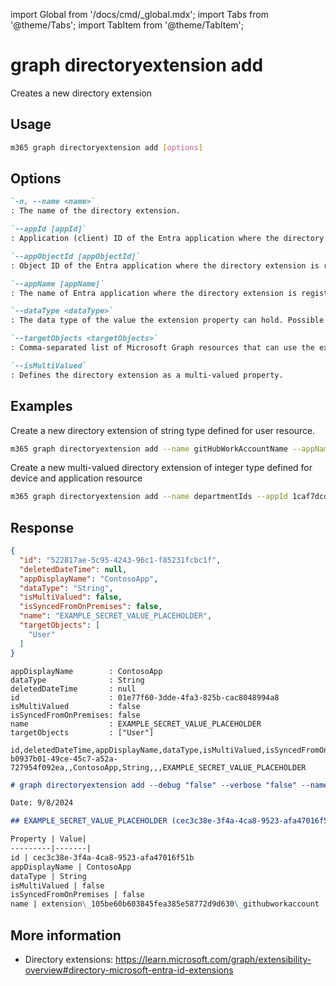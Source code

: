 <!-- DISCLAIMER: All secrets, passwords, and sensitive values in this document are examples only and not real credentials. -->
import Global from '/docs/cmd/_global.mdx';
import Tabs from '@theme/Tabs';
import TabItem from '@theme/TabItem';

# graph directoryextension add

Creates a new directory extension

## Usage

```sh
m365 graph directoryextension add [options]
```

## Options

```md definition-list
`-n, --name <name>`
: The name of the directory extension.

`--appId [appId]`
: Application (client) ID of the Entra application where the directory extension is registered. Specify either `appId`, `appObjectId` or `appName`, but not multiple.

`--appObjectId [appObjectId]`
: Object ID of the Entra application where the directory extension is registered. Specify either `appId`, `appObjectId` or `appName`, but not multiple.

`--appName [appName]`
: The name of Entra application where the directory extension is registered. Specify either `appId`, `appObjectId` or `appName`, but not multiple.

`--dataType <dataType>`
: The data type of the value the extension property can hold. Possible values are: `Binary`, `Boolean`, `DateTime`, `Integer`, `LargeInteger` and `String`.

`--targetObjects <targetObjects>`
: Comma-separated list of Microsoft Graph resources that can use the extension. Possible values are: `User`, `Group`, `Application`, `AdministrativeUnit`, `Device` and `Organization`.

`--isMultiValued`
: Defines the directory extension as a multi-valued property.
```

<Global />

## Examples

Create a new directory extension of string type defined for user resource.

```sh
m365 graph directoryextension add --name gitHubWorkAccountName --appName ContosoApp --targetObjects User --dataType String
```

Create a new multi-valued directory extension of integer type defined for device and application resource

```sh
m365 graph directoryextension add --name departmentIds --appId 1caf7dcd-7e83-4c3a-94f7-932a1299c844 --targetObjects 'Application,Device' --dataType Integer --isMultiValued
```

## Response

<Tabs>
  <TabItem value="JSON">

  ```json
  {
    "id": "522817ae-5c95-4243-96c1-f85231fcbc1f",
    "deletedDateTime": null,
    "appDisplayName": "ContosoApp",
    "dataType": "String",
    "isMultiValued": false,
    "isSyncedFromOnPremises": false,
    "name": "EXAMPLE_SECRET_VALUE_PLACEHOLDER",
    "targetObjects": [
      "User"
    ]
  }
  ```

  </TabItem>
  <TabItem value="Text">

  ```text
  appDisplayName        : ContosoApp
  dataType              : String
  deletedDateTime       : null
  id                    : 01e77f60-3dde-4fa3-825b-cac8048994a8
  isMultiValued         : false
  isSyncedFromOnPremises: false
  name                  : EXAMPLE_SECRET_VALUE_PLACEHOLDER
  targetObjects         : ["User"]
  ```

  </TabItem>
  <TabItem value="CSV">

  ```csv
  id,deletedDateTime,appDisplayName,dataType,isMultiValued,isSyncedFromOnPremises,name
  b0937b01-49ce-45c7-a52a-727954f092ea,,ContosoApp,String,,,EXAMPLE_SECRET_VALUE_PLACEHOLDER
  ```

  </TabItem>
  <TabItem value="Markdown">

  ```md
  # graph directoryextension add --debug "false" --verbose "false" --name "githubworkaccount" --appName "ContosoApp" --dataType "String" --targetObjects "User"

  Date: 9/8/2024

  ## EXAMPLE_SECRET_VALUE_PLACEHOLDER (cec3c38e-3f4a-4ca8-9523-afa47016f51b)

  Property | Value|
  ---------|-------|
  id | cec3c38e-3f4a-4ca8-9523-afa47016f51b
  appDisplayName | ContosoApp
  dataType | String
  isMultiValued | false
  isSyncedFromOnPremises | false
  name | extension\_105be60b603845fea385e58772d9d630\_githubworkaccount
  ```

  </TabItem>
</Tabs>

## More information

- Directory extensions: https://learn.microsoft.com/graph/extensibility-overview#directory-microsoft-entra-id-extensions
